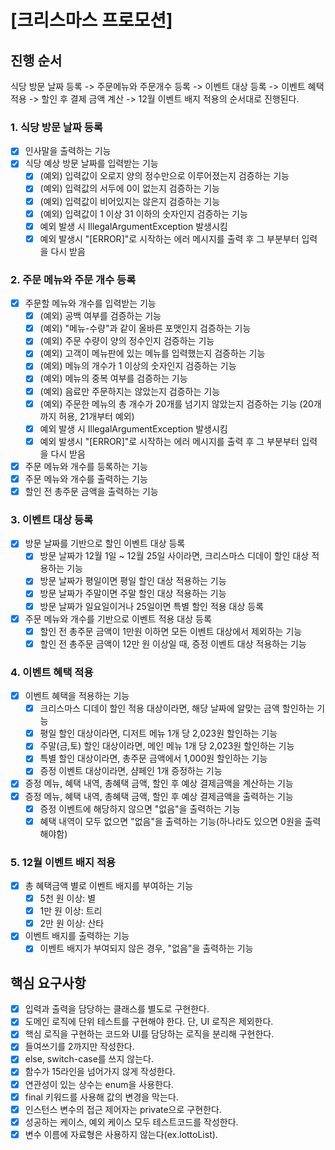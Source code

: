 # [크리스마스 프로모션]

## 진행 순서

식당 방문 날짜 등록 -> 주문메뉴와 주문개수 등록 -> 이벤트 대상 등록 -> 이벤트 혜택 적용 ->
할인 후 결제 금액 계산 -> 12월 이벤트 배지 적용의 순서대로 진행된다.

### 1. 식당 방문 날짜 등록

-[x] 인사말을 출력하는 기능
-[x] 식당 예상 방문 날짜를 입력받는 기능
    -[x] (예외) 입력값이 오로지 양의 정수만으로 이루어졌는지 검증하는 기능
    -[x] (예외) 입력값의 서두에 0이 없는지 검증하는 기능
    -[x] (예외) 입력값이 비어있지는 않은지 검증하는 기능
    -[x] (예외) 입력값이 1 이상 31 이하의 숫자인지 검증하는 기능
    -[x] 예외 발생 시 IllegalArgumentException 발생시킴
    -[x] 예외 발생시 "[ERROR]"로 시작하는 에러 메시지를 출력 후 그 부분부터 입력을 다시 받음

### 2. 주문 메뉴와 주문 개수 등록

-[x] 주문할 메뉴와 개수를 입력받는 기능
    -[x] (예외) 공백 여부를 검증하는 기능
    -[x] (예외) "메뉴-수량"과 같이 올바른 포맷인지 검증하는 기능
    -[x] (예외) 주문 수량이 양의 정수인지 검증하는 기능
    -[x] (예외) 고객이 메뉴판에 있는 메뉴를 입력했는지 검증하는 기능
    -[x] (예외) 메뉴의 개수가 1 이상의 숫자인지 검증하는 기능
    -[x] (예외) 메뉴의 중복 여부를 검증하는 기능
    -[x] (예외) 음료만 주문하지는 않았는지 검증하는 기능
    -[x] (예외) 주문한 메뉴의 총 개수가 20개를 넘기지 않았는지 검증하는 기능 (20개까지 허용, 21개부터 예외)
    -[x] 예외 발생 시 IllegalArgumentException 발생시킴
    -[x] 예외 발생시 "[ERROR]"로 시작하는 에러 메시지를 출력 후 그 부분부터 입력을 다시 받음
- [x] 주문 메뉴와 개수를 등록하는 기능
- [x] 주문 메뉴와 개수를 출력하는 기능
- [x] 할인 전 총주문 금액을 출력하는 기능

### 3. 이벤트 대상 등록

-[x] 방문 날짜를 기반으로 할인 이벤트 대상 등록
    -[x] 방문 날짜가 12월 1일 ~ 12월 25일 사이라면, 크리스마스 디데이 할인 대상 적용하는 기능
    -[x] 방문 날짜가 평일이면 평일 할인 대상 적용하는 기능
    -[x] 방문 날짜가 주말이면 주말 할인 대상 적용하는 기능
    -[x] 방문 날짜가 일요일이거나 25일이면 특별 할인 적용 대상 등록
-[x] 주문 메뉴와 개수를 기반으로 이벤트 적용 대상 등록
    -[x] 할인 전 총주문 금액이 1만원 이하면 모든 이벤트 대상에서 제외하는 기능
    -[x] 할인 전 총주문 금액이 12만 원 이상일 때, 증정 이벤트 대상 적용하는 기능

### 4. 이벤트 혜택 적용

-[x] 이벤트 혜택을 적용하는 기능
    -[x] 크리스마스 디데이 할인 적용 대상이라면, 해당 날짜에 알맞는 금액 할인하는 기능
    -[x] 평일 할인 대상이라면, 디저트 메뉴 1개 당 2,023원 할인하는 기능
    -[x] 주말(금,토) 할인 대상이라면, 메인 메뉴 1개 당 2,023원 할인하는 기능
    -[x] 특별 할인 대상이라면, 총주문 금액에서 1,000원 할인하는 기능
    -[x] 증정 이벤트 대상이라면, 샴페인 1개 증정하는 기능
-[x] 증정 메뉴, 혜택 내역, 총혜택 금액, 할인 후 예상 결제금액을 계산하는 기능
-[x] 증정 메뉴, 혜택 내역, 총혜택 금액, 할인 후 예상 결제금액을 출력하는 기능
    -[x] 증정 이벤트에 해당하지 않으면 "없음"을 출력하는 기능
    -[x] 혜택 내역이 모두 없으면 "없음"을 출력하는 기능(하나라도 있으면 0원을 출력해야함)

### 5. 12월 이벤트 배지 적용

-[x] 총 혜택금액 별로 이벤트 배지를 부여하는 기능
    -[x] 5천 원 이상: 별
    -[x] 1만 원 이상: 트리
    -[x] 2만 원 이상: 산타
-[x] 이벤트 배지를 출력하는 기능
    -[x] 이벤트 배지가 부여되지 않은 경우, "없음"을 출력하는 기능

## 핵심 요구사항

-[x] 입력과 출력을 담당하는 클래스를 별도로 구현한다.
-[x] 도메인 로직에 단위 테스트를 구현해야 한다. 단, UI 로직은 제외한다.
-[x] 핵심 로직을 구현하는 코드와 UI를 담당하는 로직을 분리해 구현한다.
-[x] 들여쓰기를 2까지만 작성한다.
-[x] else, switch-case를 쓰지 않는다.
-[x] 함수가 15라인을 넘어가지 않게 작성한다.
-[x] 연관성이 있는 상수는 enum을 사용한다.
-[x] final 키워드를 사용해 값의 변경을 막는다.
-[x] 인스턴스 변수의 접근 제어자는 private으로 구현한다.
-[x] 성공하는 케이스, 예외 케이스 모두 테스트코드를 작성한다.
-[x] 변수 이름에 자료형은 사용하지 않는다(ex.lottoList).
